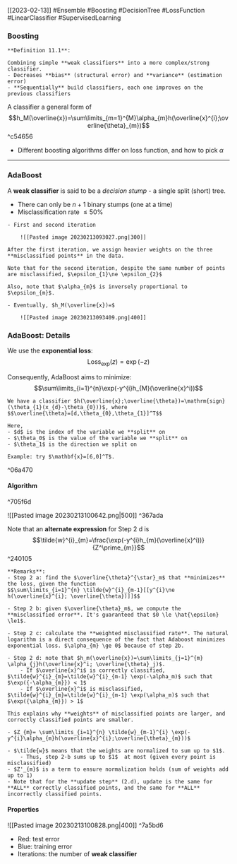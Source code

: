 [[2023-02-13]] #Ensemble #Boosting #DecisionTree #LossFunction #LinearClassifier #SupervisedLearning 

### Boosting

```ad-important
**Definition 11.1**:

Combining simple **weak classifiers** into a more complex/strong classifier.
- Decreases **bias** (structural error) and **variance** (estimation error)
- **Sequentially** build classifiers, each one improves on the previous classifiers
```

A classifier a general form of
$$h_M(\overline{x})=\sum\limits_{m=1}^{M}\alpha_{m}h(\overline{x}^{i};\overline{\theta}_{m})$$ ^c54656

- Different boosting algorithms differ on loss function, and how to pick $\alpha$

---

### AdaBoost
A **weak classifier** is said to be a *decision stump* - a single split (short) tree.
- There can only be $n+1$ binary stumps (one at a time)
- Misclassification rate $\le 50\%$

```ad-example
- First and second iteration

	![[Pasted image 20230213093027.png|300]]

After the first iteration, we assign heavier weights on the three **misclassified points** in the data.

Note that for the second iteration, despite the same number of points are misclassified, $\epsilon_{1}\ne \epsilon_{2}$

Also, note that $\alpha_{m}$ is inversely proportional to $\epsilon_{m}$.

- Eventually, $h_M(\overline{x})=$

	![[Pasted image 20230213093409.png|400]]

```

### AdaBoost: Details
We use the **exponential loss**:
$$\mathrm{Loss}_{\mathrm{exp}}(z)=\exp(-z)$$

Consequently, AdaBoost aims to minimize:
$$\sum\limits_{i=1}^{n}\exp(-y^{i}h_{M}(\overline{x}^i))$$

```ad-example
We have a classifier $h(\overline{x};\overline{\theta})=\mathrm{sign}(\theta_{1}(x_{d}-\theta_{0}))$, where
$$\overline{\theta}=[d,\theta_{0},\theta_{1}]^T$$

Here,
- $d$ is the index of the variable we **split** on
- $\theta_0$ is the value of the variable we **split** on
- $\theta_1$ is the direction we split on

Example: try $\mathbf{x}=[6,0]^T$.

```

^06a470


#### Algorithm

^705f6d

![[Pasted image 20230213100642.png|500]] ^367ada

Note that an **alternate expression** for Step 2 d is
$$\tilde{w}^{i}_{m}=\frac{\exp(-y^{i}h_{m}(\overline{x}^i))}{Z^\prime_{m}}$$ ^240105

```ad-note
**Remarks**:
- Step 2 a: find the $\overline{\theta}^{\star}_m$ that **minimizes** the loss, given the function
$$\sum\limits_{i=1}^{n} \tilde{w}^{i}_{m-1}[[y^{i}\ne h(\overline{x}^{i}; \overline{\theta})]]$$

- Step 2 b: given $\overline{\theta}_m$, we compute the **misclassified error**. It's guaranteed that $0 \le \hat{\epsilon} \le1$.

- Step 2 c: calculate the **weighted misclassified rate**. The natural logarithm is a direct consequence of the fact that Adaboost minimizes exponential loss. $\alpha_{m} \ge 0$ because of step 2b.

- Step 2 d: note that $h_m(\overline{x})=\sum\limits_{j=1}^{m} \alpha_{j}h(\overline{x}^i; \overline{\theta}_j)$.
	- If $\overline{x}^i$ is correctly classified, $\tilde{w}^{i}_{m}=\tilde{w}^{i}_{m-1} \exp(-\alpha_m)$ such that $\exp({-\alpha_{m}}) < 1$
	- If $\overline{x}^i$ is misclassified, $\tilde{w}^{i}_{m}=\tilde{w}^{i}_{m-1} \exp(\alpha_m)$ such that $\exp({\alpha_{m}}) > 1$

This explains why **weights** of misclassified points are larger, and correctly classified points are smaller.

- $Z_{m}= \sum\limits_{i=1}^{n} \tilde{w}_{m-1}^{i} \exp(-y^{i}\alpha_{m}h(\overline{x}^{i};\overline{\theta}_{m}))$
```

```ad-important
- $\tilde{w}$ means that the weights are normalized to sum up to $1$. 
	- Thus, step 2-b sums up to $1$  at most (given every point is misclassified)
- $Z'_{m}$ is a term to ensure normalization holds (sum of weights add up to 1)
- Note that for the **update step** (2.d), update is the same for **ALL** correctly classified points, and the same for **ALL** incorrectly classified points.
```

#### Properties
![[Pasted image 20230213100828.png|400]] ^7a5bd6

- Red: test error
- Blue: training error
- Iterations: the number of **weak classifier**